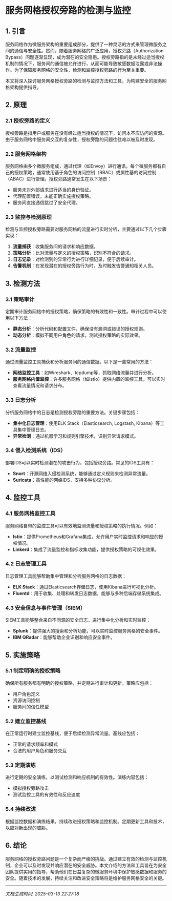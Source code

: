 # 服务网格授权旁路的检测与监控

## 1. 引言

服务网格作为微服务架构的重要组成部分，提供了一种灵活的方式来管理微服务之间的通信与安全性。然而，随着服务网格的广泛应用，授权旁路（Authorization Bypass）问题逐渐显现，成为潜在的安全隐患。授权旁路指的是未经过适当授权机制的情况下，服务间的通信被允许进行，从而可能导致敏感数据泄露或非法操作。为了保障服务网格的安全性，检测和监控授权旁路的行为至关重要。

本文将深入探讨服务网格授权旁路的检测与监控方法和工具，为构建安全的服务网格架构提供指导。

## 2. 原理

### 2.1 授权旁路的定义

授权旁路是指用户或服务在没有经过适当授权的情况下，访问本不应访问的资源。由于服务网格中服务间交互的复杂性，授权旁路的问题往往难以被及时发现。

### 2.2 服务网格架构

服务网格由多个微服务组成，通过代理（如Envoy）进行通讯。每个微服务都有自己的授权策略，通常使用基于角色的访问控制（RBAC）或属性基的访问控制（ABAC）进行管理。授权旁路通常发生在以下场景：

- 服务未对外部请求进行适当的身份验证。
- 代理配置错误，未能正确实施授权策略。
- 服务间直接通信跳过了安全代理。

### 2.3 监控与检测原理

检测与监控授权旁路需要对服务网格的流量进行实时分析，主要通过以下几个步骤实现：

1. **流量捕获**：收集服务间的请求和响应数据。
2. **策略分析**：比对流量与定义的授权策略，识别不符合的请求。
3. **日志记录**：对检测到的异常行为进行详细记录，便于后续审计。
4. **告警机制**：在发现潜在的授权旁路行为时，及时触发告警通知相关人员。

## 3. 检测方法

### 3.1 策略审计

定期审计服务网格中的授权策略，确保策略的有效性和一致性。审计过程中可以使用以下方法：

- **静态分析**：分析代码和配置文件，确保没有漏洞或错误的授权规则。
- **动态分析**：模拟不同用户角色的请求，测试授权策略的实际效果。

### 3.2 流量监控

通过流量监控工具捕获和分析服务间的通信数据。以下是一些常用的方法：

- **网络监控工具**：如Wireshark、tcpdump等，抓取网络流量并进行分析。
- **服务网格内置监控**：许多服务网格（如Istio）提供内置的监控工具，可以实时查看流量情况和请求分布。

### 3.3 日志分析

分析服务网格中的日志是检测授权旁路的重要方法。关键步骤包括：

- **集中化日志管理**：使用ELK Stack（Elasticsearch, Logstash, Kibana）等工具集中管理日志。
- **异常检测**：通过机器学习和规则引擎技术，识别异常请求模式。

### 3.4 侵入检测系统（IDS）

部署IDS可以实时检测潜在的攻击行为，包括授权旁路。常见的IDS工具有：

- **Snort**：开源网络入侵检测系统，能够通过定义规则来检测异常流量。
- **Suricata**：高性能的网络IDS，支持多种协议分析。

## 4. 监控工具

### 4.1 服务网格监控工具

服务网格自带的监控工具可以有效地监测流量和授权策略的执行情况。例如：

- **Istio**：提供Prometheus和Grafana集成，允许用户实时监控请求和响应的授权情况。
- **Linkerd**：集成了流量监控和指标收集功能，提供授权策略的可视化效果。

### 4.2 日志管理工具

日志管理工具能够帮助集中管理和分析服务网格的日志数据：

- **ELK Stack**：通过Elasticsearch存储日志，使用Kibana进行可视化分析。
- **Fluentd**：用于收集、处理和转发日志数据，能够与多种后端存储系统集成。

### 4.3 安全信息与事件管理（SIEM）

SIEM工具能够整合来自不同源的安全日志，进行集中化分析和实时监控：

- **Splunk**：提供强大的搜索和分析功能，可以实时监控服务网格的安全事件。
- **IBM QRadar**：能够帮助企业识别和响应安全事件。

## 5. 实施策略

### 5.1 制定明确的授权策略

确保所有服务都有明确的授权策略，并定期进行审计和更新。策略应包括：

- 用户角色定义
- 资源访问控制
- 服务间的信任模型

### 5.2 建立监控基线

在正常运行时建立监控基线，便于后续检测异常流量。基线应包括：

- 正常的请求频率和模式
- 合法的用户角色和服务交互

### 5.3 定期演练

进行定期的安全演练，以测试检测和响应机制的有效性。演练内容包括：

- 模拟授权旁路攻击
- 测试监控工具的有效性和反应速度

### 5.4 持续改进

根据监控数据和演练结果，持续改进授权策略和监控机制。定期更新工具和技术，以应对新出现的威胁。

## 6. 结论

服务网格的授权旁路问题是一个复杂而严峻的挑战。通过建立有效的检测与监控机制，企业可以及时发现并响应潜在的安全威胁。本文介绍的方法和工具旨在为安全团队提供实用的指导，帮助他们在日益复杂的微服务环境中保护敏感数据和服务的安全。随着技术的发展，持续关注和改进安全策略将是维护服务网格安全的关键。

---

*文档生成时间: 2025-03-13 22:27:18*
